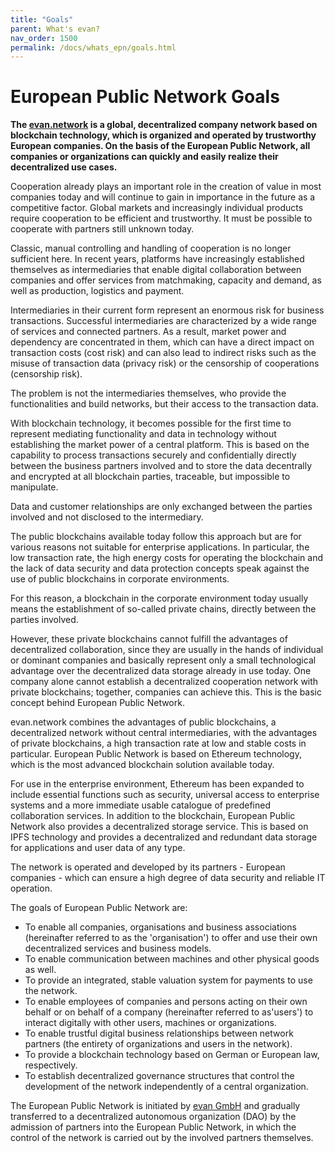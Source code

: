 ```yaml
---
title: "Goals"
parent: What's evan?
nav_order: 1500
permalink: /docs/whats_epn/goals.html
---
```


# European Public Network Goals

**The [evan.network](https://evan.network) is a global, decentralized company network based on blockchain technology, which is organized and operated by trustworthy European companies. On the basis of the European Public Network, all companies or organizations can quickly and easily realize their decentralized use cases.**

Cooperation already plays an important role in the creation of value in most companies today and will continue to gain in importance in the future as a competitive factor.
Global markets and increasingly individual products require cooperation to be efficient and trustworthy. It must be possible to cooperate with partners still unknown today.

Classic, manual controlling and handling of cooperation is no longer sufficient here. In recent years, platforms have increasingly established themselves as intermediaries that enable digital collaboration between companies and offer services from matchmaking, capacity and demand, as well as production, logistics and payment.

Intermediaries in their current form represent an enormous risk for business transactions. Successful intermediaries are characterized by a wide range of services and connected partners. As a result, market power and dependency are concentrated in them, which can have a direct impact on transaction costs (cost risk) and can also lead to indirect risks such as the misuse of transaction data (privacy risk) or the censorship of cooperations (censorship risk).

The problem is not the intermediaries themselves, who provide the functionalities and build networks, but their access to the transaction data.

With blockchain technology, it becomes possible for the first time to represent mediating functionality and data in technology without establishing the market power of a central platform. This is based on the capability to process transactions securely and confidentially directly between the business partners involved and to store the data decentrally and encrypted at all blockchain parties, traceable, but impossible to manipulate.

Data and customer relationships are only exchanged between the parties involved and not disclosed to the intermediary.

The public blockchains available today follow this approach but are for various reasons not suitable for enterprise applications. In particular, the low transaction rate, the high energy costs for operating the blockchain and the lack of data security and data protection concepts speak against the use of public blockchains in corporate environments.

For this reason, a blockchain in the corporate environment today usually means the establishment of so-called private chains, directly between the parties involved.

However, these private blockchains cannot fulfill the advantages of decentralized collaboration, since they are usually in the hands of individual or dominant companies and basically represent only a small technological advantage over the decentralized data storage already in use today.  One company alone cannot establish a decentralized cooperation network with private blockchains; together, companies can achieve this. This is the basic concept behind European Public Network.

evan.network combines the advantages of public blockchains, a decentralized network without central intermediaries, with the advantages of private blockchains, a high transaction rate at low and stable costs in particular. European Public Network is based on Ethereum technology, which is the most advanced blockchain solution available today.

For use in the enterprise environment, Ethereum has been expanded to include essential functions such as security, universal access to enterprise systems and a more immediate usable catalogue of predefined collaboration services. In addition to the blockchain, European Public Network also provides a decentralized storage service. This is based on IPFS technology and provides a decentralized and redundant data storage for applications and user data of any type.

The network is operated and developed by its partners - European companies - which can ensure a high degree of data security and reliable IT operation.

The goals of European Public Network are:

- To enable all companies, organisations and business associations (hereinafter referred to as the 'organisation') to offer and use their own decentralized services and business models.
- To enable communication between machines and other physical goods as well.
- To provide an integrated, stable valuation system for payments to use the network.
- To enable employees of companies and persons acting on their own behalf or on behalf of a company (hereinafter referred to as'users') to interact digitally with other users, machines or organizations.
- To enable trustful digital business relationships between network partners (the entirety of organizations and users in the network).
- To provide a blockchain technology based on German or European law, respectively.
- To establish decentralized governance structures that control the development of the network independently of a central organization.

The European Public Network is initiated by [evan GmbH](http://www.evan.network) and gradually transferred to a decentralized autonomous organization (DAO) by the admission of partners into the European Public Network, in which the control of the network is carried out by the involved partners themselves.



